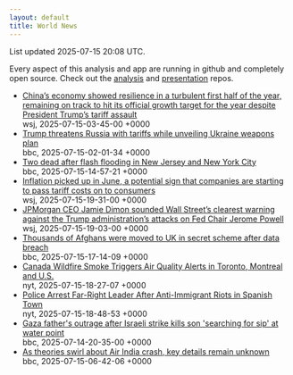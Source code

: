 ```yaml
---
layout: default
title: World News
---
```


<div markdown="0">
<div class="byline small text-muted">List updated <span class="datetime">2025-07-15 20:08 UTC</span>.</div>

<p>Every aspect of this analysis and app are running in github and completely open source. Check out the <a href="https://github.com/Castro-Media/Analysis">analysis</a> and <a href="https://github.com/Castro-Media/TopStoryReview.com">presentation</a> repos.</p>
<ul>
<li><a href='https://www.wsj.com/world/china/chinas-economy-slows-in-line-with-expectations-1c34e51f'>China&#8217;s economy showed resilience in a turbulent first half of the year, remaining on track to hit its official growth target for the year despite President Trump&#8217;s tariff assault</a><div class='byline small text-muted'>wsj, <span class="datetime">2025-07-15-03-45-00 +0000</span></div></li>
<li><a href='https://www.bbc.com/news/articles/czdv20v9lp1o'>Trump threatens Russia with tariffs while unveiling Ukraine weapons plan</a><div class='byline small text-muted'>bbc, <span class="datetime">2025-07-15-02-01-34 +0000</span></div></li>
<li><a href='https://www.bbc.com/news/articles/c0j42xy47q7o'>Two dead after flash flooding in New Jersey and New York City</a><div class='byline small text-muted'>bbc, <span class="datetime">2025-07-15-14-57-21 +0000</span></div></li>
<li><a href='https://www.wsj.com/economy/inflation-hit-2-7-in-june-in-line-with-expectations-8f92a8cd'>Inflation picked up in June, a potential sign that companies are starting to pass tariff costs on to consumers</a><div class='byline small text-muted'>wsj, <span class="datetime">2025-07-15-19-31-00 +0000</span></div></li>
<li><a href='https://www.wsj.com/economy/central-banking/dimon-defends-fed-independence-after-trump-attacks-6cb6b05f'>JPMorgan CEO Jamie Dimon sounded Wall Street&#8217;s clearest warning against the Trump administration&#8217;s attacks on Fed Chair Jerome Powell</a><div class='byline small text-muted'>wsj, <span class="datetime">2025-07-15-19-03-00 +0000</span></div></li>
<li><a href='https://www.bbc.com/news/articles/cvg8zy78787o'>Thousands of Afghans were moved to UK in secret scheme after data breach</a><div class='byline small text-muted'>bbc, <span class="datetime">2025-07-15-17-14-09 +0000</span></div></li>
<li><a href='https://www.nytimes.com/2025/07/14/world/canada/canada-wildfire-smoke-manitoba-toronto-us.html'>Canada Wildfire Smoke Triggers Air Quality Alerts in Toronto, Montreal and U.S.</a><div class='byline small text-muted'>nyt, <span class="datetime">2025-07-15-18-27-07 +0000</span></div></li>
<li><a href='https://www.nytimes.com/2025/07/15/world/europe/torre-pacheco-spain-anti-immigrant-riots-arrest.html'>Police Arrest Far-Right Leader After Anti-Immigrant Riots in Spanish Town</a><div class='byline small text-muted'>nyt, <span class="datetime">2025-07-15-18-48-53 +0000</span></div></li>
<li><a href='https://www.bbc.com/news/articles/ckglpk9xjewo'>Gaza father's outrage after Israeli strike kills son 'searching for sip' at water point</a><div class='byline small text-muted'>bbc, <span class="datetime">2025-07-14-20-35-00 +0000</span></div></li>
<li><a href='https://www.bbc.com/news/articles/cp3lpdqp7x3o'>As theories swirl about Air India crash, key details remain unknown</a><div class='byline small text-muted'>bbc, <span class="datetime">2025-07-15-06-42-06 +0000</span></div></li>
</ul>
</div>
